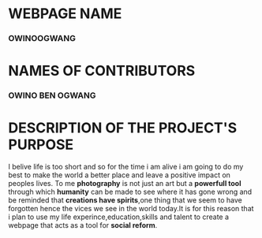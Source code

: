 #    WEBPAGE NAME
###  OWINOOGWANG
#    NAMES OF CONTRIBUTORS
###  OWINO BEN OGWANG
#    DESCRIPTION OF THE PROJECT'S PURPOSE
I belive life is too short and so for the time i am alive i am going to do my best to make the world a better place and leave a positive impact on peoples lives. To me **photography** is not just an art but a **powerfull tool** through which **humanity** can be made to see where it has gone wrong and be reminded that **creations have spirits**,one thing that we seem to have forgotten hence the vices we see in the world today.It is for this reason that i plan to use my life experince,education,skills and talent to create a webpage that acts as a tool for **social reform**.
